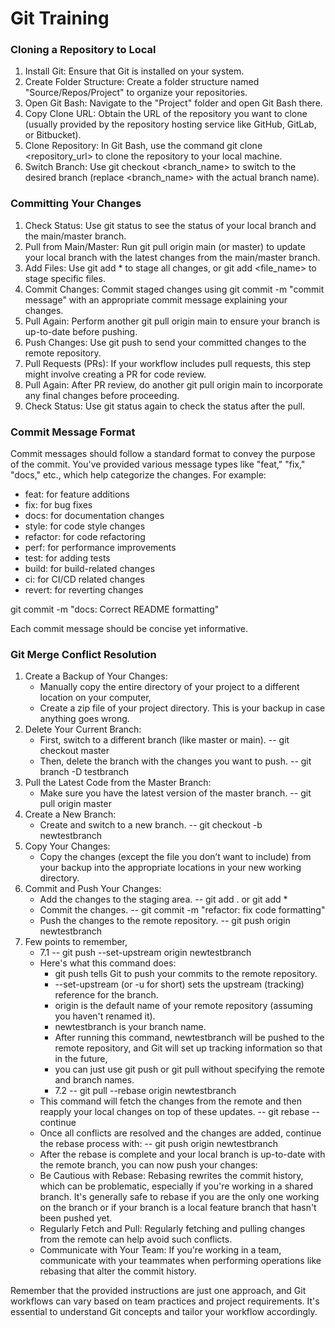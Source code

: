 # Git Training

### Cloning a Repository to Local

1. Install Git: Ensure that Git is installed on your system.
2. Create Folder Structure: Create a folder structure named "Source/Repos/Project" to organize your repositories.
3. Open Git Bash: Navigate to the "Project" folder and open Git Bash there.
4. Copy Clone URL: Obtain the URL of the repository you want to clone (usually provided by the repository hosting service like GitHub, GitLab, or Bitbucket).
5. Clone Repository: In Git Bash, use the command git clone <repository_url> to clone the repository to your local machine.
6. Switch Branch: Use git checkout <branch_name> to switch to the desired branch (replace <branch_name> with the actual branch name).

### Committing Your Changes
1. Check Status: Use git status to see the status of your local branch and the main/master branch.
2. Pull from Main/Master: Run git pull origin main (or master) to update your local branch with the latest changes from the main/master branch.
3. Add Files: Use git add * to stage all changes, or git add <file_name> to stage specific files.
4. Commit Changes: Commit staged changes using git commit -m "commit message" with an appropriate commit message explaining your changes.
5. Pull Again: Perform another git pull origin main to ensure your branch is up-to-date before pushing.
6. Push Changes: Use git push to send your committed changes to the remote repository.
7. Pull Requests (PRs): If your workflow includes pull requests, this step might involve creating a PR for code review.
8. Pull Again: After PR review, do another git pull origin main to incorporate any final changes before proceeding.
9. Check Status: Use git status again to check the status after the pull.

### Commit Message Format
Commit messages should follow a standard format to convey the purpose of the commit. 
You've provided various message types like "feat," "fix," "docs," etc., which help categorize the changes. 
For example:
* feat: for feature additions
* fix: for bug fixes
* docs: for documentation changes
* style: for code style changes
* refactor: for code refactoring
* perf: for performance improvements
* test: for adding tests
* build: for build-related changes
* ci: for CI/CD related changes
* revert: for reverting changes

git commit -m "docs: Correct README formatting"

Each commit message should be concise yet informative.

### Git Merge Conflict Resolution

1. Create a Backup of Your Changes:
   * Manually copy the entire directory of your project to a different location on your computer,
   * Create a zip file of your project directory. This is your backup in case anything goes wrong.
2. Delete Your Current Branch:
   * First, switch to a different branch (like master or main).
     -- git checkout master
   * Then, delete the branch with the changes you want to push.
     -- git branch -D testbranch
3. Pull the Latest Code from the Master Branch:
   * Make sure you have the latest version of the master branch.
     -- git pull origin master
4. Create a New Branch:
   * Create and switch to a new branch.
     -- git checkout -b newtestbranch
5. Copy Your Changes:
   * Copy the changes (except the file you don’t want to include) from your backup into the appropriate locations in your new working directory.
6. Commit and Push Your Changes:
   * Add the changes to the staging area.
     -- git add . or git add *
   * Commit the changes.
     -- git commit -m "refactor: fix code formatting"
   * Push the changes to the remote repository.
     -- git push origin newtestbranch
7. Few points to remember,
     * 7.1 -- git push --set-upstream origin newtestbranch
   * Here's what this command does:
        * git push tells Git to push your commits to the remote repository.
        * --set-upstream (or -u for short) sets the upstream (tracking) reference for the branch.
        * origin is the default name of your remote repository (assuming you haven't renamed it).
        * newtestbranch is your branch name.
        * After running this command, newtestbranch will be pushed to the remote repository, and Git will set up tracking information so that in the future,
        * you can just use git push or git pull without specifying the remote and branch names.
     * 7.2 -- git pull --rebase origin newtestbranch
   * This command will fetch the changes from the remote and then reapply your local changes on top of these updates.
     -- git rebase --continue
   * Once all conflicts are resolved and the changes are added, continue the rebase process with:
     -- git push origin newtestbranch
   * After the rebase is complete and your local branch is up-to-date with the remote branch, you can now push your changes:
   * Be Cautious with Rebase: Rebasing rewrites the commit history, which can be problematic, especially if you're working in a shared branch. It's generally safe to rebase if you are the only one working on the branch or if your branch is a local feature branch that hasn't been pushed yet.
   * Regularly Fetch and Pull: Regularly fetching and pulling changes from the remote can help avoid such conflicts.
   * Communicate with Your Team: If you're working in a team, communicate with your teammates when performing operations like rebasing that alter the commit history.

Remember that the provided instructions are just one approach, and Git workflows can vary based on team practices and project requirements. 
It's essential to understand Git concepts and tailor your workflow accordingly.
